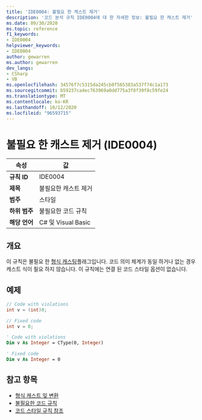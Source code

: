 ```yaml
---
title: 'IDE0004: 불필요 한 캐스트 제거'
description: '코드 분석 규칙 IDE0004에 대 한 자세한 정보: 불필요 한 캐스트 제거'
ms.date: 09/30/2020
ms.topic: reference
f1_keywords:
- IDE0004
helpviewer_keywords:
- IDE0004
author: gewarren
ms.author: gewarren
dev_langs:
- CSharp
- VB
ms.openlocfilehash: 34576f7c5315da245cb0f565383a537f74c1a173
ms.sourcegitcommit: b59237ca4ec763969a0dd775a3f8f39f8c59fe24
ms.translationtype: MT
ms.contentlocale: ko-KR
ms.lasthandoff: 10/12/2020
ms.locfileid: "96593715"
---
```

# <a name="remove-unnecessary-cast-ide0004"></a>불필요 한 캐스트 제거 (IDE0004)

|속성|값|
|-|-|
| **규칙 ID** | IDE0004 |
| **제목** | 불필요한 캐스트 제거 |
| **범주** | 스타일 |
| **하위 범주** | 불필요한 코드 규칙 |
| **해당 언어** | C# 및 Visual Basic |

## <a name="overview"></a>개요

이 규칙은 불필요 한 [형식 캐스팅](../../../csharp/programming-guide/types/casting-and-type-conversions.md)플래그입니다. 코드 의미 체계가 동일 하거나 없는 경우 캐스트 식이 필요 하지 않습니다. 이 규칙에는 연결 된 코드 스타일 옵션이 없습니다.

## <a name="example"></a>예제

```csharp
// Code with violations
int v = (int)0;

// Fixed code
int v = 0;
```

```vb
' Code with violations
Dim v As Integer = CType(0, Integer)

' Fixed code
Dim v As Integer = 0
```

## <a name="see-also"></a>참고 항목

- [형식 캐스트 및 변환](../../../csharp/programming-guide/types/casting-and-type-conversions.md)
- [불필요한 코드 규칙](unnecessary-code-rules.md)
- [코드 스타일 규칙 참조](index.md)
